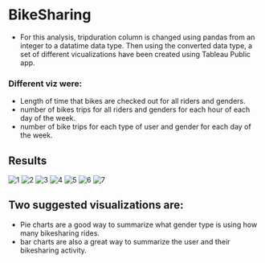 # BikeSharing

-  For this analysis, tripduration column is changed using pandas from an integer to a datatime data type. Then using the converted data type, a set of different vicualizations have been created using Tableau Public app. 
### Different viz were: 
- Length of time that bikes are checked out for all riders and genders.
- number of bikes trips for all riders and genders for each hour of each day of the week.
- number of bike trips for each type of user and gender for each day of the week. 

## Results 
![1](https://user-images.githubusercontent.com/95098281/162602412-5d3f2575-9e45-4f38-a08e-e643dd84c884.png)
![2](https://user-images.githubusercontent.com/95098281/162602414-96731267-71fe-4449-91d9-02ddd14969f5.png)
![3](https://user-images.githubusercontent.com/95098281/162602416-38c77f94-0b49-4e66-9652-82221f901bff.png)
![4](https://user-images.githubusercontent.com/95098281/162602419-b6645947-dc23-43f9-bf0c-5fab4c86ecdc.png)
![5](https://user-images.githubusercontent.com/95098281/162602425-9321cb37-58cb-41b6-a47d-97ce7ecc3d16.png)
![6](https://user-images.githubusercontent.com/95098281/162602428-19c9f16f-0d87-49ea-a38b-c1fa6c0c331a.png)
![7](https://user-images.githubusercontent.com/95098281/162602431-6fe68981-ba6b-4cd0-bc18-0aec0bd1f8e7.png)


## Two suggested visualizations are:
- Pie  charts are a good way to summarize what gender type is using how many bikesharing rides. 
- bar charts are also a great way to summarize the user and their bikesharing activity. 
